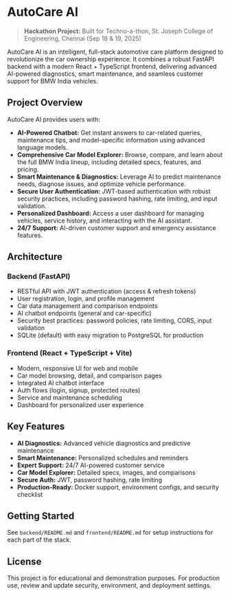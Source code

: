

# AutoCare AI

> **Hackathon Project:** Built for Techno-a-thon, St. Joseph College of Engineering, Chennai (Sep 18 & 19, 2025)

AutoCare AI is an intelligent, full-stack automotive care platform designed to revolutionize the car ownership experience. It combines a robust FastAPI backend with a modern React + TypeScript frontend, delivering advanced AI-powered diagnostics, smart maintenance, and seamless customer support for BMW India vehicles.

## Project Overview

AutoCare AI provides users with:

- **AI-Powered Chatbot:** Get instant answers to car-related queries, maintenance tips, and model-specific information using advanced language models.
- **Comprehensive Car Model Explorer:** Browse, compare, and learn about the full BMW India lineup, including detailed specs, features, and pricing.
- **Smart Maintenance & Diagnostics:** Leverage AI to predict maintenance needs, diagnose issues, and optimize vehicle performance.
- **Secure User Authentication:** JWT-based authentication with robust security practices, including password hashing, rate limiting, and input validation.
- **Personalized Dashboard:** Access a user dashboard for managing vehicles, service history, and interacting with the AI assistant.
- **24/7 Support:** AI-driven customer support and emergency assistance features.

## Architecture

### Backend (FastAPI)
- RESTful API with JWT authentication (access & refresh tokens)
- User registration, login, and profile management
- Car data management and comparison endpoints
- AI chatbot endpoints (general and car-specific)
- Security best practices: password policies, rate limiting, CORS, input validation
- SQLite (default) with easy migration to PostgreSQL for production

### Frontend (React + TypeScript + Vite)
- Modern, responsive UI for web and mobile
- Car model browsing, detail, and comparison pages
- Integrated AI chatbot interface
- Auth flows (login, signup, protected routes)
- Service and maintenance scheduling
- Dashboard for personalized user experience

## Key Features

- **AI Diagnostics:** Advanced vehicle diagnostics and predictive maintenance
- **Smart Maintenance:** Personalized schedules and reminders
- **Expert Support:** 24/7 AI-powered customer service
- **Car Model Explorer:** Detailed specs, images, and comparisons
- **Secure Auth:** JWT, password hashing, rate limiting
- **Production-Ready:** Docker support, environment configs, and security checklist

## Getting Started

See `backend/README.md` and `frontend/README.md` for setup instructions for each part of the stack.

## License

This project is for educational and demonstration purposes. For production use, review and update security, environment, and deployment settings.
